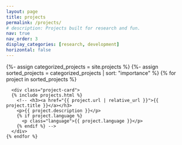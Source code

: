 ```yaml
---
layout: page
title: projects
permalink: /projects/
# description: Projects built for research and fun.
nav: true
nav_order: 3
display_categories: [research, development]
horizontal: false
---
```



<div class="projects-container">
  <div class="projects-grid">
  {%- assign categorized_projects = site.projects %}
    {%- assign sorted_projects = categorized_projects | sort: "importance" %}
    {% for project in sorted_projects %}
    
      <div class="project-card">
      {% include projects.html %}
        <!-- <h3><a href="{{ project.url | relative_url }}">{{ project.title }}</a></h3>
        <p>{{ project.description }}</p>
        {% if project.language %}
          <p class="language">{{ project.language }}</p>
        {% endif %} -->
      </div>
    {% endfor %}
  </div>
</div>
